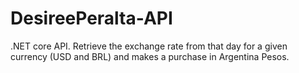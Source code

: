 # DesireePeralta-API
.NET core API. Retrieve the exchange rate from that day for a given currency (USD and BRL) and makes a purchase in Argentina Pesos.
